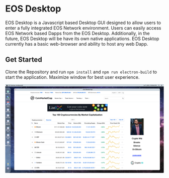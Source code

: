 # EOS Desktop
EOS Desktop is a Javascript based Desktop GUI designed to allow
users to enter a fully integrated EOS Network environment. Users can easily access EOS Network based Dapps 
from the EOS Desktop. Additionally, in the future, EOS Desktop will be have its own native applications. 
EOS Desktop currently has a basic web-browser and ability to host any web Dapp. 

## Get Started
Clone the Repository and run `npm install` and `npm run electron-build` to start the application. Maximize window for best user experience. 

![alt text](src/assets/images/eos-screenshot.png)
